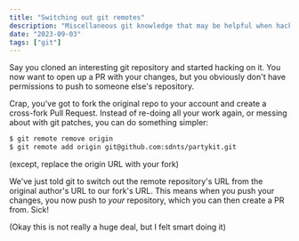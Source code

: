 ```yaml
---
title: "Switching out git remotes"
description: "Miscellaneous git knowledge that may be helpful when hacking on OSS repositories"
date: "2023-09-03"
tags: ["git"]
---
```


Say you cloned an interesting git repository and started hacking on it. You now
want to open up a PR with your changes, but you obviously don't have permissions
to push to someone else's repository.

Crap, you've got to fork the original repo to your account and create a cross-fork
Pull Request. Instead of re-doing all your work again, or messing about with git
patches, you can do something simpler:

```bash
$ git remote remove origin
$ git remote add origin git@github.com:sdnts/partykit.git
```

(except, replace the origin URL with your fork)

We've just told git to switch out the remote repository's URL from the original
author's URL to our fork's URL. This means when you push your changes, you now
push to _your_ repository, which you can then create a PR from. Sick!

(Okay this is not really a huge deal, but I felt smart doing it)
